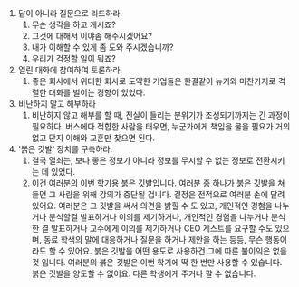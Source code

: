 1. 답이 아니라 질문으로 리드하라.  
   1. 무슨 생각을 하고 게시죠? 
   2. 그것에 대해서 이야좀 해주시겠어요? 
   3. 내가 이해할 수 있게 좀 도와 주시겠습니까? 
   4. 우리가 걱정할 일이 뭐죠? 
2. 열린 대화에 참여하여 토론하라. 
   1. 좋은 회사에서 위대한 회사로 도약한 기업들은 한결같이 뉴커와 마찬가지로 격렬한 대화를 벌이는 경향이 있었다. 
3. 비난하지 말고 해부하라 
   1. 비난하지 않고 해부를 할 때, 진실이 들리는 분위기가 조성되기까지는 긴 과정이 필요하다. 버스에다 적합한 사람을 태우면, 누군가에게 책임을 물을 필요가 거의 없고 단지 이해와 교훈만 찾으면 된다. 
4. '붉은 깃발' 장치를 구축하라. 
   1. 결국 열쇠는, 보다 좋은 정보가 아니라 정보를 무시할 수 없는 정보로 전환시키는 데 있었다. 
   2. 이건 여러분의 이번 학기용 붉은 깃발입니다. 여러분 중 하나가 붉은 깃발을 쳐들면 그 사람을 위해 강의가 중단될 겁니다. 결정은 전적으로 여러분 손에 달려 있어요. 여러분은 그 깃발을 써서 의견을 밝힐 수 도 있고, 개인적인 경험을 나누거나 분석할걸 발표하거나 이의를 제기하거나, 개인적인 경험을 나누거나 분석한 결 발표하거나 교수에게 이의를 제기하거나 CEO 게스트를 요구할 수도 있으며, 동료 학색의 말에 대응하거나 질문을 하거나 제안을 하는 등등, 무슨 행동이라도 할 수 있어요. 붉은 깃발을 어떤 용도로 사용하건 그에 따른 불이익은 없을 것 입니다. 여러분의 붉은 깃발은 이번 학기에 딱 한 번만 사용할 수 있습니다. 붉은 깃발을 양도할 수 없어요. 다른 학생에게 주거나 팔 수 없습니다.  